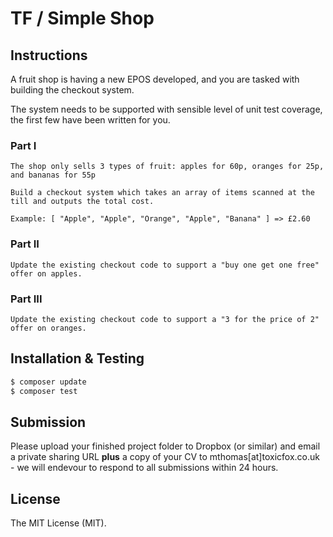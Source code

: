 # TF / Simple Shop

## Instructions

A fruit shop is having a new EPOS developed, and you are tasked with building the checkout system.

The system needs to be supported with sensible level of unit test coverage, the first few have been written for you.

### Part I

```
The shop only sells 3 types of fruit: apples for 60p, oranges for 25p, and bananas for 55p

Build a checkout system which takes an array of items scanned at the till and outputs the total cost.

Example: [ "Apple", "Apple", "Orange", "Apple", "Banana" ] => £2.60
```

### Part II

```
Update the existing checkout code to support a "buy one get one free" offer on apples.
```

### Part III

```
Update the existing checkout code to support a "3 for the price of 2" offer on oranges.
```


## Installation & Testing

``` bash
$ composer update
$ composer test
```

## Submission

Please upload your finished project folder to Dropbox (or similar) and email a private sharing URL **plus** a copy of your CV to mthomas[at]toxicfox.co.uk - we will endevour to respond to all submissions within 24 hours.

## License

The MIT License (MIT).
